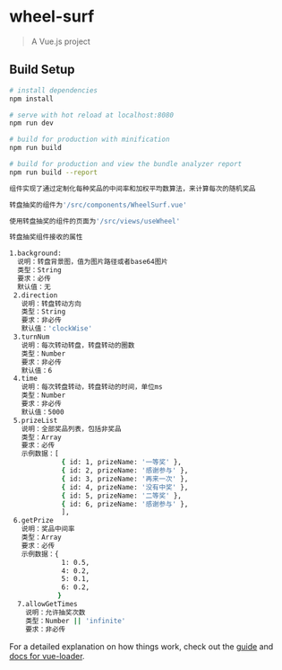 # wheel-surf

> A Vue.js project

## Build Setup

``` bash
# install dependencies
npm install

# serve with hot reload at localhost:8080
npm run dev

# build for production with minification
npm run build

# build for production and view the bundle analyzer report
npm run build --report

组件实现了通过定制化每种奖品的中间率和加权平均数算法，来计算每次的随机奖品

转盘抽奖的组件为'/src/components/WheelSurf.vue'

使用转盘抽奖的组件的页面为'/src/views/useWheel'

转盘抽奖组件接收的属性

1.background: 
  说明：转盘背景图，值为图片路径或者base64图片
  类型：String
  要求：必传
  默认值：无
 2.direction
   说明：转盘转动方向
   类型：String
   要求：非必传
   默认值：'clockWise'
 3.turnNum
   说明：每次转动转盘，转盘转动的圈数
   类型：Number
   要求：非必传
   默认值：6
 4.time
   说明：每次转盘转动，转盘转动的时间，单位ms
   类型：Number
   要求：非必传
   默认值：5000
 5.prizeList
   说明：全部奖品列表，包括非奖品
   类型：Array
   要求：必传
   示例数据：[
             { id: 1, prizeName: '一等奖' },
             { id: 2, prizeName: '感谢参与' },
             { id: 3, prizeName: '再来一次' },
             { id: 4, prizeName: '没有中奖' },
             { id: 5, prizeName: '二等奖' },
             { id: 6, prizeName: '感谢参与' },
             ],
 6.getPrize
   说明：奖品中间率
   类型：Array
   要求：必传
   示例数据：{
             1: 0.5,
             4: 0.2,
             5: 0.1,
             6: 0.2,
            }
  7.allowGetTimes
    说明：允许抽奖次数
    类型：Number || 'infinite'
    要求：非必传
```


For a detailed explanation on how things work, check out the [guide](http://vuejs-templates.github.io/webpack/) and [docs for vue-loader](http://vuejs.github.io/vue-loader).
